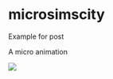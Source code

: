 # microsimscity
Example for post 


A micro animation

<img src="https://github.com/jluispcardenas/microsimscity/raw/main/p5js.gif"/>
